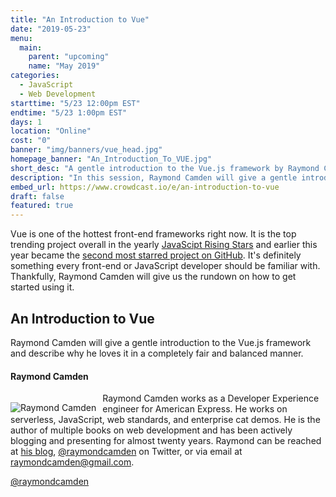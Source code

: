 ```yaml
---
title: "An Introduction to Vue"
date: "2019-05-23"
menu:
  main:
    parent: "upcoming"
    name: "May 2019"
categories:
  - JavaScript
  - Web Development
starttime: "5/23 12:00pm EST"
endtime: "5/23 1:00pm EST"
days: 1
location: "Online"
cost: "0"
banner: "img/banners/vue_head.jpg"
homepage_banner: "An_Introduction_To_VUE.jpg"
short_desc: "A gentle introduction to the Vue.js framework by Raymond Camden"
description: "In this session, Raymond Camden will give a gentle introduction to the Vue.js framework and describe why he loves it in a completely fair and balanced manner."
embed_url: https://www.crowdcast.io/e/an-introduction-to-vue
draft: false
featured: true
---
```


Vue is one of the hottest front-end frameworks right now. It is the top trending project overall in the yearly [JavaScipt Rising Stars](https://risingstars.js.org/2018/en/#section-all) and earlier this year became the [second most starred project on GitHub](https://twitter.com/vuejs/status/1108985101436637185). It's definitely something every front-end or JavaScript developer should be familiar with. Thankfully, Raymond Camden will give us the rundown on how to get started using it.

## An Introduction to Vue

Raymond Camden will give a gentle introduction to the Vue.js framework and describe why he loves it in a completely fair and balanced manner.

#### Raymond Camden

<img src="/img/speakers/raymondcamden.jpg" style="float:left;margin-right: 10px;margin-top: 15px;" alt="Raymond Camden">

Raymond Camden works as a Developer Experience engineer for American Express. He works on serverless, JavaScript, web standards, and enterprise cat demos. He is the author of multiple books on web development and has been actively blogging and presenting for almost twenty years. Raymond can be reached at [his blog](www.raymondcamden.com), [@raymondcamden](https://twitter.com/raymondcamden) on Twitter, or via email at raymondcamden@gmail.com.

<i class="fa fa-twitter" aria-hidden="true"></i> [@raymondcamden](https://twitter.com/raymondcamden)